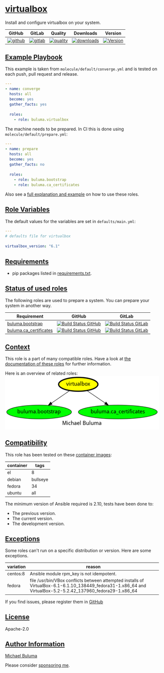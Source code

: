 # [virtualbox](#virtualbox)

Install and configure virtualbox on your system.

|GitHub|GitLab|Quality|Downloads|Version|
|------|------|-------|---------|-------|
|[![github](https://github.com/buluma/ansible-role-virtualbox/workflows/Ansible%20Molecule/badge.svg)](https://github.com/buluma/ansible-role-virtualbox/actions)|[![gitlab](https://gitlab.com/buluma/ansible-role-virtualbox/badges/master/pipeline.svg)](https://gitlab.com/buluma/ansible-role-virtualbox)|[![quality](https://img.shields.io/ansible/quality/46445)](https://galaxy.ansible.com/buluma/virtualbox)|[![downloads](https://img.shields.io/ansible/role/d/46445)](https://galaxy.ansible.com/buluma/virtualbox)|[![Version](https://img.shields.io/github/release/buluma/ansible-role-virtualbox.svg)](https://github.com/buluma/ansible-role-virtualbox/releases/)|

## [Example Playbook](#example-playbook)

This example is taken from `molecule/default/converge.yml` and is tested on each push, pull request and release.
```yaml
---
- name: converge
  hosts: all
  become: yes
  gather_facts: yes

  roles:
    - role: buluma.virtualbox
```

The machine needs to be prepared. In CI this is done using `molecule/default/prepare.yml`:
```yaml
---
- name: prepare
  hosts: all
  become: yes
  gather_facts: no

  roles:
    - role: buluma.bootstrap
    - role: buluma.ca_certificates
```

Also see a [full explanation and example](https://buluma.nl/how-to-use-these-roles.html) on how to use these roles.

## [Role Variables](#role-variables)

The default values for the variables are set in `defaults/main.yml`:
```yaml
---
# defaults file for virtualbox

virtualbox_version: "6.1"
```

## [Requirements](#requirements)

- pip packages listed in [requirements.txt](https://github.com/buluma/ansible-role-virtualbox/blob/master/requirements.txt).

## [Status of used roles](#status-of-requirements)

The following roles are used to prepare a system. You can prepare your system in another way.

| Requirement | GitHub | GitLab |
|-------------|--------|--------|
|[buluma.bootstrap](https://galaxy.ansible.com/buluma/bootstrap)|[![Build Status GitHub](https://github.com/buluma/ansible-role-bootstrap/workflows/Ansible%20Molecule/badge.svg)](https://github.com/buluma/ansible-role-bootstrap/actions)|[![Build Status GitLab ](https://gitlab.com/buluma/ansible-role-bootstrap/badges/master/pipeline.svg)](https://gitlab.com/buluma/ansible-role-bootstrap)|
|[buluma.ca_certificates](https://galaxy.ansible.com/buluma/ca_certificates)|[![Build Status GitHub](https://github.com/buluma/ansible-role-ca_certificates/workflows/Ansible%20Molecule/badge.svg)](https://github.com/buluma/ansible-role-ca_certificates/actions)|[![Build Status GitLab ](https://gitlab.com/buluma/ansible-role-ca_certificates/badges/master/pipeline.svg)](https://gitlab.com/buluma/ansible-role-ca_certificates)|

## [Context](#context)

This role is a part of many compatible roles. Have a look at [the documentation of these roles](https://buluma.nl/) for further information.

Here is an overview of related roles:
![dependencies](https://raw.githubusercontent.com/buluma/ansible-role-virtualbox/png/requirements.png "Dependencies")

## [Compatibility](#compatibility)

This role has been tested on these [container images](https://hub.docker.com/u/buluma):

|container|tags|
|---------|----|
|el|8|
|debian|bullseye|
|fedora|34|
|ubuntu|all|

The minimum version of Ansible required is 2.10, tests have been done to:

- The previous version.
- The current version.
- The development version.

## [Exceptions](#exceptions)

Some roles can't run on a specific distribution or version. Here are some exceptions.

| variation                 | reason                 |
|---------------------------|------------------------|
| centos:8 | Ansible module rpm_key is not idempotent. |
| fedora | file /usr/bin/VBox conflicts between attempted installs of VirtualBox-6.1-6.1.10_138449_fedora31-1.x86_64 and VirtualBox-5.2-5.2.42_137960_fedora29-1.x86_64 |


If you find issues, please register them in [GitHub](https://github.com/buluma/ansible-role-virtualbox/issues)

## [License](#license)

Apache-2.0

## [Author Information](#author-information)

[Michael Buluma](https://buluma.nl/)

Please consider [sponsoring me](https://github.com/sponsors/buluma).
